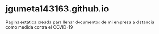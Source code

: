 # jgumeta143163.github.io
Pagina estática creada para llenar documentos de mi empresa a distancia como medida contra el COVID-19
